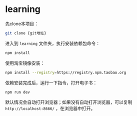 # learning

先clone本项目：

```bash
git clone {git地址}
```

进入到 `learning` 文件夹，执行安装依赖包命令：

```bash
npm install
```

使用淘宝镜像安装：

```bash
npm install --registry=https://registry.npm.taobao.org
```

依赖安装完成后，运行一下指令，打开电子书：

```bash
npm run dev
```

默认情况会自动打开浏览器；如果没有自动打开浏览器，可以复制 `http://localhost:8666/` ，在浏览器中打开。
